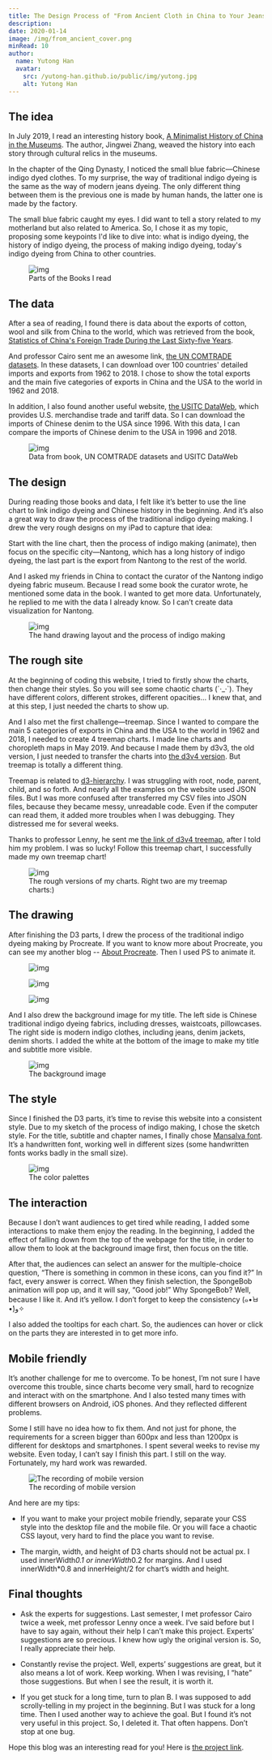 ```yaml
---
title: The Design Process of "From Ancient Cloth in China to Your Jeans"
description:
date: 2020-01-14
image: /img/from_ancient_cover.png
minRead: 10
author:
  name: Yutong Han
  avatar:
    src: /yutong-han.github.io/public/img/yutong.jpg
    alt: Yutong Han
---
```


## The idea

In July 2019, I read an interesting history book, [A Minimalist History of China in the Museums](https://book.douban.com/subject/30365847/). The author, Jingwei Zhang, weaved the history into each story through cultural relics in the museums. 

In the chapter of the Qing Dynasty, I noticed the small blue fabric—Chinese indigo dyed clothes. To my surprise, the way of traditional indigo dyeing is the same as the way of modern jeans dyeing. The only different thing between them is the previous one is made by human hands, the latter one is made by the factory.

The small blue fabric caught my eyes. I did want to tell a story related to my motherland but also related to America. So, I chose it as my topic, proposing some keypoints I'd like to dive into: what is indigo dyeing, the history of indigo dyeing, the process of making indigo dyeing, today's indigo dyeing from China to other countries.


<figure class="blog-img-container">
  <img src="/img/projects/indigo/books.png" class="blog-img" alt="img" loading="lazy" />
  <figcaption class="blog-img-caption">Parts of the Books I read</figcaption>
</figure>

## The data

After a sea of reading, I found there is data about the exports of cotton, wool and silk from China to the world, which was retrieved from the book, [Statistics of China's Foreign Trade During the Last Sixty-five Years](https://books.google.cn/books/about/Liu_shih_wu_nien_lai_Chung_kuo_kuo_chi_m.html?id=mFCLvQEACAAJ&redir_esc=y).

And professor Cairo sent me an awesome link, [the UN COMTRADE datasets](https://shiny.tradestatistics.io/dashboard/?_inputs_&go=0&p=%22all%22&r=%22usa%22&y=%5B2014%2C2018%5D). In these datasets, I can download over 100 countries' detailed imports and exports from 1962 to 2018. I chose to show the total exports and the main five categories of exports in China and the USA to the world in 1962 and 2018.

In addition, I also found another useful website, [the USITC DataWeb](https://dataweb.usitc.gov/), which provides U.S. merchandise trade and tariff data. So I can download the imports of Chinese denim to the USA since 1996. With this data, I can compare the imports of Chinese denim to the USA in 1996 and 2018.

<figure class="blog-img-container">
  <img src="/img/projects/indigo/website.png" class="blog-img" alt="img" loading="lazy" />
  <figcaption class="blog-img-caption">Data from book, UN COMTRADE datasets and USITC DataWeb</figcaption>
</figure>

## The design

During reading those books and data, I felt like it’s better to use the line chart to link indigo dyeing and Chinese history in the beginning. And it’s also a great way to draw the process of the traditional indigo dyeing making. I drew the very rough designs on my iPad to capture that idea:

Start with the line chart, then the process of indigo making (animate), then focus on the specific city—Nantong, which has a long history of indigo dyeing, the last part is the export from Nantong to the rest of the world.

And I asked my friends in China to contact the curator of the Nantong indigo dyeing fabric museum. Because I read some book the curator wrote, he mentioned some data in the book. I wanted to get more data. Unfortunately, he replied to me with the data I already know. So I can’t create data visualization for Nantong.

<figure class="blog-img-container">
  <img src="/img/projects/indigo/draw.png" class="blog-img" alt="img" loading="lazy" />
  <figcaption class="blog-img-caption">The hand drawing layout and the process of indigo making</figcaption>
</figure>

## The rough site

At the beginning of coding this website, I tried to firstly show the charts, then change their styles. So you will see some chaotic charts (´·_·`). They have different colors, different strokes, different opacities… I knew that, and at this step, I just needed the charts to show up.

And I also met the first challenge—treemap. Since I wanted to compare the main 5 categories of exports in China and the USA to the world in 1962 and 2018, I needed to create 4 treemap charts. I made line charts and choropleth maps in May 2019. And because I made them by d3v3, the old version, I just needed to transfer the charts into [the d3v4 version](https://iros.github.io/d3-v4-whats-new/#1). But treemap is totally a different thing.

Treemap is related to [d3-hierarchy](https://github.com/d3/d3-hierarchy). I was struggling with root, node, parent, child, and so forth. And nearly all the examples on the website used JSON files. But I was more confused after transferred my CSV files into JSON files, because they became messy, unreadable code. Even if the computer can read them, it added more troubles when I was debugging. They distressed me for several weeks.

Thanks to professor Lenny, he sent me [the link of d3v4 treemap](https://bl.ocks.org/denjn5/bb835c4fb8923ee65a13008832d2efed), after I told him my problem. I was so lucky! Follow this treemap chart, I successfully made my own treemap chart!

<figure class="blog-img-container">
  <img src="/img/projects/indigo/roughchart.png" class="blog-img" alt="img" loading="lazy" />
  <figcaption class="blog-img-caption">The rough versions of my charts. Right two are my treemap charts:)</figcaption>
</figure>

## The drawing

After finishing the D3 parts, I drew the process of the traditional indigo dyeing making by Procreate. If you want to know more about Procreate, you can see my another blog -- [About Procreate](). Then I used PS to animate it.

<figure class="blog-img-container">
  <img src="/img/projects/indigo/01.gif" class="blog-img" alt="img" loading="lazy" />
</figure>

<figure class="blog-img-container">
  <img src="/img/projects/indigo/02.gif" class="blog-img" alt="img" loading="lazy" />
</figure>

<figure class="blog-img-container">
  <img src="/img/projects/indigo/03.gif" class="blog-img" alt="img" loading="lazy" />
</figure>

And I also drew the background image for my title. The left side is Chinese traditional indigo dyeing fabrics, including dresses, waistcoats, pillowcases. The right side is modern indigo clothes, including jeans, denim jackets, denim shorts. I added the white at the bottom of the image to make my title and subtitle more visible.

<figure class="blog-img-container">
  <img src="/img/projects/indigo/backimg.png" class="blog-img" alt="img" loading="lazy" />
  <figcaption class="blog-img-caption">The background image</figcaption>
</figure>

## The style

Since I finished the D3 parts, it’s time to revise this website into a consistent style. Due to my sketch of the process of indigo making, I chose the sketch style. For the title, subtitle and chapter names, I finally chose [Mansalva font](https://fonts.google.com/specimen/Mansalva). It’s a handwritten font, working well in different sizes (some handwritten fonts works badly in the small size).

<figure class="blog-img-container">
  <img src="/img/projects/indigo/color.png" class="blog-img" alt="img" loading="lazy" />
  <figcaption class="blog-img-caption">The color palettes</figcaption>
</figure>

## The interaction

Because I don’t want audiences to get tired while reading, I added some interactions to make them enjoy the reading. In the beginning, I added the effect of falling down from the top of the webpage for the title, in order to allow them to look at the background image first, then focus on the title.

After that, the audiences can select an answer for the multiple-choice question, “There is something in common in these icons, can you find it?” In fact, every answer is correct. When they finish selection, the SpongeBob animation will pop up, and it will say, “Good job!” Why SpongeBob? Well, because I like it. And it’s yellow. I don’t forget to keep the consistency (๑•̀ㅂ•́)و✧

I also added the tooltips for each chart. So, the audiences can hover or click on the parts they are interested in to get more info.

## Mobile friendly

It’s another challenge for me to overcome. To be honest, I’m not sure I have overcome this trouble, since charts become very small, hard to recognize and interact with on the smartphone. And I also tested many times with different browsers on Android, iOS phones. And they reflected different problems.

Some I still have no idea how to fix them. And not just for phone, the requirements for a screen bigger than 600px and less than 1200px is different for desktops and smartphones. I spent several weeks to revise my website. Even today, I can’t say I finish this part. I still on the way. Fortunately, my hard work was rewarded.

<figure class="blog-img-container">
  <img src="/img/projects/indigo/mobile.gif" class="blog-img-gif-small" alt="The recording of mobile version" loading="lazy" />
  <figcaption class="blog-img-caption">The recording of mobile version</figcaption>
</figure>

And here are my tips:

- If you want to make your project mobile friendly, separate your CSS style into the desktop file and the mobile file. Or you will face a chaotic CSS layout, very hard to find the place you want to revise.

- The margin, width, and height of D3 charts should not be actual px. I used innerWidth*0.1 or innerWidth*0.2 for margins. And I used innerWidth*0.8 and innerHeight/2 for chart’s width and height.

## Final thoughts

- Ask the experts for suggestions. Last semester, I met professor Cairo twice a week, met professor Lenny once a week. I’ve said before but I have to say again, without their help I can’t make this project. Experts’ suggestions are so precious. I knew how ugly the original version is. So, I really appreciate their help.

- Constantly revise the project. Well, experts’ suggestions are great, but it also means a lot of work. Keep working. When I was revising, I “hate” those suggestions. But when I see the result, it is worth it.

- If you get stuck for a long time, turn to plan B. I was supposed to add scrolly-telling in my project in the beginning. But I was stuck for a long time. Then I used another way to achieve the goal. But I found it’s not very useful in this project. So, I deleted it. That often happens. Don’t stop at one bug.

Hope this blog was an interesting read for you! Here is [the project link](https://yutonghan1123.github.io/indigo/).
